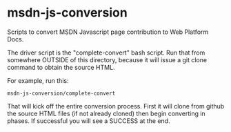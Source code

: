 msdn-js-conversion
==================

Scripts to convert MSDN Javascript page contribution to Web Platform Docs.

The driver script is the "complete-convert" bash script.  Run that from
somewhere OUTSIDE of this directory, because it will issue a git clone
command to obtain the source HTML.

For example, run this:

    msdn-js-conversion/complete-convert

That will kick off the entire conversion process.  First it will clone
from github the source HTML files (if not already cloned) then begin
converting in phases.  If successful you will see a SUCCESS at the end.
